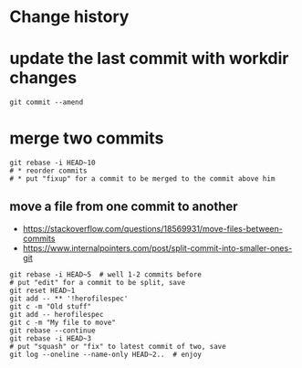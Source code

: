 # Change history

# update the last commit with workdir changes
    git commit --amend

# merge two commits
    git rebase -i HEAD~10
    # * reorder commits
    # * put "fixup" for a commit to be merged to the commit above him

## move a file from one commit to another
* https://stackoverflow.com/questions/18569931/move-files-between-commits
* https://www.internalpointers.com/post/split-commit-into-smaller-ones-git

~~~
git rebase -i HEAD~5  # well 1-2 commits before
# put "edit" for a commit to be split, save
git reset HEAD~1
git add -- ** '!herofilespec'
git c -m "Old stuff"
git add -- herofilespec
git c -m "My file to move"
git rebase --continue
git rebase -i HEAD~3
# put "squash" or "fix" to latest commit of two, save
git log --oneline --name-only HEAD~2..  # enjoy
~~~

